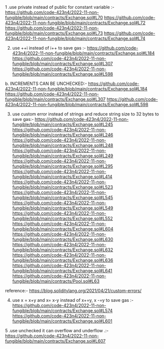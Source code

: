 1 .use private instead of public for constant variable  :-
https://github.com/code-423n4/2022-11-non-fungible/blob/main/contracts/Exchange.sol#L70
https://github.com/code-423n4/2022-11-non-fungible/blob/main/contracts/Exchange.sol#L72
https://github.com/code-423n4/2022-11-non-fungible/blob/main/contracts/Exchange.sol#L73
https://github.com/code-423n4/2022-11-non-fungible/blob/main/contracts/Exchange.sol#L74

2. use ++i instead of i++ to save gas :-
https://github.com/code-423n4/2022-11-non-fungible/blob/main/contracts/Exchange.sol#L184
https://github.com/code-423n4/2022-11-non-fungible/blob/main/contracts/Exchange.sol#L307
https://github.com/code-423n4/2022-11-non-fungible/blob/main/contracts/Exchange.sol#L598
 
b. INCREMENTS CAN BE UNCHECKED:-
https://github.com/code-423n4/2022-11-non-fungible/blob/main/contracts/Exchange.sol#L184
https://github.com/code-423n4/2022-11-non-fungible/blob/main/contracts/Exchange.sol#L307
https://github.com/code-423n4/2022-11-non-fungible/blob/main/contracts/Exchange.sol#L598

3. use custom error instead of strings and reduce string size to 32 bytes to save gas:-
https://github.com/code-423n4/2022-11-non-fungible/blob/main/contracts/Exchange.sol#L245
https://github.com/code-423n4/2022-11-non-fungible/blob/main/contracts/Exchange.sol#L246
https://github.com/code-423n4/2022-11-non-fungible/blob/main/contracts/Exchange.sol#L248
https://github.com/code-423n4/2022-11-non-fungible/blob/main/contracts/Exchange.sol#L249
https://github.com/code-423n4/2022-11-non-fungible/blob/main/contracts/Exchange.sol#L295
https://github.com/code-423n4/2022-11-non-fungible/blob/main/contracts/Exchange.sol#L414
https://github.com/code-423n4/2022-11-non-fungible/blob/main/contracts/Exchange.sol#L523
https://github.com/code-423n4/2022-11-non-fungible/blob/main/contracts/Exchange.sol#L545
https://github.com/code-423n4/2022-11-non-fungible/blob/main/contracts/Exchange.sol#L549
https://github.com/code-423n4/2022-11-non-fungible/blob/main/contracts/Exchange.sol#L552
https://github.com/code-423n4/2022-11-non-fungible/blob/main/contracts/Exchange.sol#L604
https://github.com/code-423n4/2022-11-non-fungible/blob/main/contracts/Exchange.sol#L630
https://github.com/code-423n4/2022-11-non-fungible/blob/main/contracts/Exchange.sol#L632
https://github.com/code-423n4/2022-11-non-fungible/blob/main/contracts/Exchange.sol#L636
https://github.com/code-423n4/2022-11-non-fungible/blob/main/contracts/Exchange.sol#L641
https://github.com/code-423n4/2022-11-non-fungible/blob/main/contracts/Pool.sol#L63

reference:-
https://blog.soliditylang.org/2021/04/21/custom-errors/

4. use x = x+y and x= x-y instead of x+=y, x -=y to save gas :-
https://github.com/code-423n4/2022-11-non-fungible/blob/main/contracts/Exchange.sol#L574
https://github.com/code-423n4/2022-11-non-fungible/blob/main/contracts/Exchange.sol#L601

5 .use unchecked it can overflow and underflow .:-
https://github.com/code-423n4/2022-11-non-fungible/blob/main/contracts/Exchange.sol#L607
